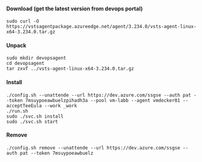 #### Download (get the latest version from devops portal)
```
sudo curl -O https://vstsagentpackage.azureedge.net/agent/3.234.0/vsts-agent-linux-x64-3.234.0.tar.gz
```
#### Unpack
```
sudo mkdir devopsagent
cd devopsagent
tar zxvf ../vsts-agent-linux-x64-3.234.0.tar.gz
```
#### Install
```
./config.sh --unattende --url https://dev.azure.com/ssgse --auth pat --token 7msuypoeawbuelzpihadh3a --pool vm-labb --agent vmdocker01 --acceptTeeEula --work _work
./run.sh
sudo ./svc.sh install
sudo ./svc.sh start
```

#### Remove
```
./config.sh remove --unattende --url https://dev.azure.com/ssgse --auth pat --token 7msuypoeawbuelz
```
